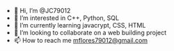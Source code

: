 - 👋 Hi, I’m @JC79012
- 👀 I’m interested in C++, Python, SQL 
- 🌱 I’m currently learning javacrypt, CSS, HTML
- 💞️ I’m looking to collaborate on a web building project 
- 📫 How to reach me mflores79012@gmail.com

<!---
JC79012/JC79012 is a ✨ special ✨ repository because its `README.md` (this file) appears on your GitHub profile.
You can click the Preview link to take a look at your changes.
--->
